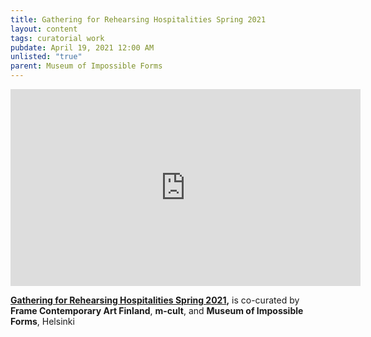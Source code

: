 ```yaml
---
title: Gathering for Rehearsing Hospitalities Spring 2021
layout: content
tags: curatorial work
pubdate: April 19, 2021 12:00 AM
unlisted: "true"
parent: Museum of Impossible Forms
---
```

<iframe width="560" height="315" src="https://www.youtube.com/embed/utUWayprZCw?controls=0" title="YouTube video player" frameborder="0" allow="accelerometer; autoplay; clipboard-write; encrypted-media; gyroscope; picture-in-picture" allowfullscreen></iframe>

**[Gathering for Rehearsing Hospitalities Spring 2021](https://frame-finland.fi/en/programme/rehearsing-hospitalities/gathering-for-rehearsing-hospitalities-spring-2021/),** is co-curated by **Frame Contemporary Art Finland**, **m-cult**, and **Museum of Impossible Forms**, Helsinki
